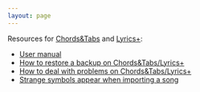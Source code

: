 ```yaml
---
layout: page
---
```


Resources for [Chords&Tabs](http://itunes.apple.com/app/cifra/id419424673?mt=8&at=11laGg&ct=page) and [
Lyrics+](http://itunes.apple.com/app/letra/id419425457?mt=8&at=11laGg&ct=page):

- [User manual](manual-en)
- [How to restore a backup on Chords&Tabs/Lyrics+](backup-cifra-en)
- [How to deal with problems on Chords&Tabs/Lyrics+](troubleshooting-cifra-en)
- [Strange symbols appear when importing a song](symbols-en)
